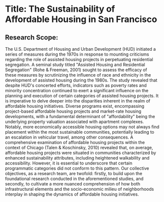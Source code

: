 # Title: The Sustainability of Affordable Housing in San Francisco
## Research Scope:
The U.S. Department of Housing and Urban Development (HUD) initiated a series of measures
during the 1970s in response to mounting criticisms regarding the role of assisted housing
projects in perpetuating residential segregation. A seminal study titled "Assisted Housing and
Residential Segregation" (Rohe & Freeman, 2001) sought to assess the efficacy of these
measures by scrutinizing the influence of race and ethnicity in the development of assisted
housing during the 1980s. The study revealed that despite HUD's concerted efforts, indicators
such as poverty rates and minority concentration continued to exert a significant influence on
the planning and execution of certain categories of assisted housing projects.
It is imperative to delve deeper into the disparities inherent in the realm of affordable housing
initiatives. Diverse programs exist, encompassing project-based affordable housing projects and
market-rate housing developments, with a fundamental determinant of "affordability" being the
underlying property valuation associated with apartment complexes. Notably, more economically
accessible housing options may not always find placement within the most sustainable
communities, potentially leading to an escalation in vehicular travel, among other
consequences. A comprehensive examination of affordable housing projects within the context
of Chicago (Talen & Koschinsky, 2010) revealed that, on average, affordable housing projects
were situated in communities characterized by enhanced sustainability attributes, including
heightened walkability and accessibility. However, it is essential to underscore that certain
programmatic categories did not conform to this pattern.
Our collective objectives, as a research team, are twofold: firstly, to build upon the foundational
research conducted in the aforementioned studies, and secondly, to cultivate a more nuanced
comprehension of how both infrastructural elements and the socio-economic milieu of
neighborhoods interplay in shaping the dynamics of affordable housing initiatives.
